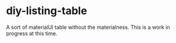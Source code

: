 # diy-listing-table
A sort of materialUI table without the materialness. This is a work in progress at this time.
